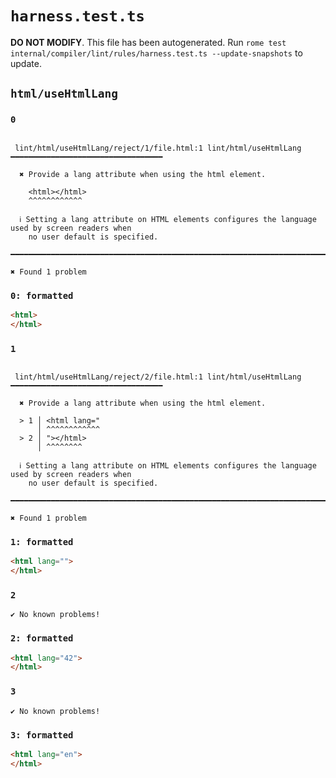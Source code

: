# `harness.test.ts`

**DO NOT MODIFY**. This file has been autogenerated. Run `rome test internal/compiler/lint/rules/harness.test.ts --update-snapshots` to update.

## `html/useHtmlLang`

### `0`

```

 lint/html/useHtmlLang/reject/1/file.html:1 lint/html/useHtmlLang ━━━━━━━━━━━━━━━━━━━━━━━━━━━━━━━━━━

  ✖ Provide a lang attribute when using the html element.

    <html></html>
    ^^^^^^^^^^^^

  ℹ Setting a lang attribute on HTML elements configures the language used by screen readers when
    no user default is specified.

━━━━━━━━━━━━━━━━━━━━━━━━━━━━━━━━━━━━━━━━━━━━━━━━━━━━━━━━━━━━━━━━━━━━━━━━━━━━━━━━━━━━━━━━━━━━━━━━━━━━

✖ Found 1 problem

```

### `0: formatted`

```html
<html>
</html>

```

### `1`

```

 lint/html/useHtmlLang/reject/2/file.html:1 lint/html/useHtmlLang ━━━━━━━━━━━━━━━━━━━━━━━━━━━━━━━━━━

  ✖ Provide a lang attribute when using the html element.

  > 1 │ <html lang="
      │ ^^^^^^^^^^^^
  > 2 │ "></html>
      │ ^^^^^^^^

  ℹ Setting a lang attribute on HTML elements configures the language used by screen readers when
    no user default is specified.

━━━━━━━━━━━━━━━━━━━━━━━━━━━━━━━━━━━━━━━━━━━━━━━━━━━━━━━━━━━━━━━━━━━━━━━━━━━━━━━━━━━━━━━━━━━━━━━━━━━━

✖ Found 1 problem

```

### `1: formatted`

```html
<html lang="">
</html>

```

### `2`

```
✔ No known problems!

```

### `2: formatted`

```html
<html lang="42">
</html>

```

### `3`

```
✔ No known problems!

```

### `3: formatted`

```html
<html lang="en">
</html>

```
